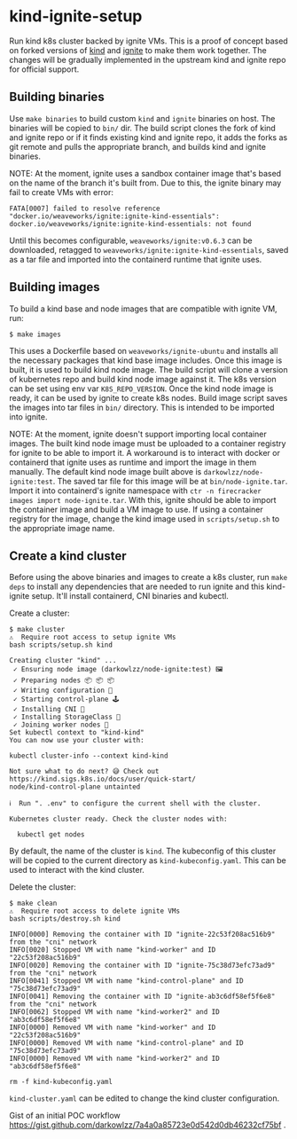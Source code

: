 # kind-ignite-setup

Run kind k8s cluster backed by ignite VMs.
This is a proof of concept based on forked versions of
[kind](https://github.com/kubernetes-sigs/kind) and
[ignite](https://github.com/weaveworks/ignite) to make them work together. The
changes will be gradually implemented in the upstream kind and ignite repo for
official support.

## Building binaries

Use `make binaries` to build custom `kind` and `ignite` binaries on host. The
binaries will be copied to `bin/` dir. The build script clones the fork of kind
and ignite repo or if it finds existing kind and ignite repo, it adds the forks
as git remote and pulls the appropriate branch, and builds kind and ignite
binaries.

NOTE: At the moment, ignite uses a sandbox container image that's based on the
name of the branch it's built from. Due to this, the ignite binary may fail to
create VMs with error:
```
FATA[0007] failed to resolve reference "docker.io/weaveworks/ignite:ignite-kind-essentials": docker.io/weaveworks/ignite:ignite-kind-essentials: not found 
```
Until this becomes configurable, `weaveworks/ignite:v0.6.3` can be downloaded,
retagged to `weaveworks/ignite:ignite-kind-essentials`, saved as a tar file
and imported into the containerd runtime that ignite uses.

## Building images

To build a kind base and node images that are compatible with ignite VM, run:

```
$ make images
```

This uses a Dockerfile based on `weaveworks/ignite-ubuntu` and installs all the
necessary packages that kind base image includes. Once this image is built, it
is used to build kind node image. The build script will clone a version of
kubernetes repo and build kind node image against it. The k8s version can be set
using env var `K8S_REPO_VERSION`. Once the kind node image is ready, it can be
used by ignite to create k8s nodes. Build image script saves the images into tar
files in `bin/` directory. This is intended to be imported into ignite.

NOTE: At the moment, ignite doesn't support importing local container images.
The built kind node image must be uploaded to a container registry for ignite
to be able to import it. A workaround is to interact with docker or containerd
that ignite uses as runtime and import the image in them manually. The default
kind node image built above is `darkowlzz/node-ignite:test`. The saved tar file
for this image will be at `bin/node-ignite.tar`. Import it into containerd's
ignite namespace with `ctr -n firecracker images import node-ignite.tar`.
With this, ignite should be able to import the container image and build a VM
image to use. If using a container registry for the image, change the kind image
used in `scripts/setup.sh` to the appropriate image name.

## Create a kind cluster

Before using the above binaries and images to create a k8s cluster, run
`make deps` to install any dependencies that are needed to run ignite and this
kind-ignite setup. It'll install containerd, CNI binaries and kubectl.

Create a cluster:

```
$ make cluster
⚠️  Require root access to setup ignite VMs
bash scripts/setup.sh kind

Creating cluster "kind" ...
 ✓ Ensuring node image (darkowlzz/node-ignite:test) 🖼 
 ✓ Preparing nodes 📦 📦 📦  
 ✓ Writing configuration 📜 
 ✓ Starting control-plane 🕹️ 
 ✓ Installing CNI 🔌 
 ✓ Installing StorageClass 💾 
 ✓ Joining worker nodes 🚜 
Set kubectl context to "kind-kind"
You can now use your cluster with:

kubectl cluster-info --context kind-kind

Not sure what to do next? 😅 Check out https://kind.sigs.k8s.io/docs/user/quick-start/
node/kind-control-plane untainted

ℹ️  Run ". .env" to configure the current shell with the cluster.

Kubernetes cluster ready. Check the cluster nodes with:

  kubectl get nodes
```

By default, the name of the cluster is `kind`. The kubeconfig of this cluster will
be copied to the current directory as `kind-kubeconfig.yaml`. This can be used to
interact with the kind cluster.

Delete the cluster:

```
$ make clean
⚠️  Require root access to delete ignite VMs
bash scripts/destroy.sh kind

INFO[0000] Removing the container with ID "ignite-22c53f208ac516b9" from the "cni" network 
INFO[0020] Stopped VM with name "kind-worker" and ID "22c53f208ac516b9" 
INFO[0020] Removing the container with ID "ignite-75c38d73efc73ad9" from the "cni" network 
INFO[0041] Stopped VM with name "kind-control-plane" and ID "75c38d73efc73ad9" 
INFO[0041] Removing the container with ID "ignite-ab3c6df58ef5f6e8" from the "cni" network 
INFO[0062] Stopped VM with name "kind-worker2" and ID "ab3c6df58ef5f6e8" 
INFO[0000] Removed VM with name "kind-worker" and ID "22c53f208ac516b9" 
INFO[0000] Removed VM with name "kind-control-plane" and ID "75c38d73efc73ad9" 
INFO[0000] Removed VM with name "kind-worker2" and ID "ab3c6df58ef5f6e8" 

rm -f kind-kubeconfig.yaml
```

`kind-cluster.yaml` can be edited to change the kind cluster configuration.

Gist of an initial POC workflow
https://gist.github.com/darkowlzz/7a4a0a85723e0d542d0db46232cf75bf .
